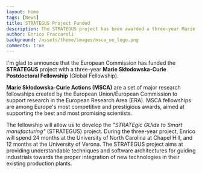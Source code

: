 ```yaml
---
layout: home
tags: [News]
title: STRATEGUS Project Funded
description: The STRATEGUS project has been awarded a three-year Marie Skłodowska-Curie Postdoctoral Fellowship (Global Fellowship)
author: Enrico Fraccaroli
background: /assets/theme/images/msca_ue_logo.png
comments: true
---
```


I'm glad to announce that the European Commission has funded the **STRATEGUS** project with a three-year **Marie Skłodowska-Curie Postdoctoral Fellowship** (Global Fellowship).

**Marie Skłodowska-Curie Actions (MSCA)** are a set of major research fellowships created by the European Union/European Commission to support research in the European Research Area (ERA). MSCA fellowships are among Europe's most competitive and prestigious awards, aimed at supporting the best and most promising scientists.

The fellowship will allow us to develop the *"STRATEgic GUide to Smart manufacturing"* (STRATEGUS) project. During the three-year project, Enrico will spend 24 months at the University of North Carolina at Chapel Hill, and 12 months at the University of Verona. The STRATEGUS project aims at providing understandable techniques and software architectures for guiding industrials towards the proper integration of new technologies in their existing production plants.